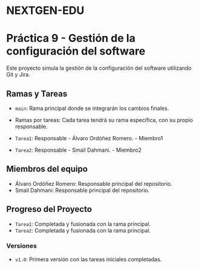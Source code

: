 # NEXTGEN-EDU

# Práctica 9 - Gestión de la configuración del software

Este proyecto simula la gestión de la configuración del software utilizando Git y Jira.

## Ramas y Tareas
- `main`: Rama principal donde se integrarán los cambios finales.
- Ramas por tareas: Cada tarea tendrá su rama específica, con su propio responsable.

- `Tarea1`: Responsable - Álvaro Ordóñez Romero. - Miembro1
- `Tarea2`: Responsable - Smail Dahmani. - Miembro2

## Miembros del equipo
- Álvaro Ordóñez Romero: Responsable principal del repositorio.
- Smail Dahmani: Responsable principal del repositorio.


## Progreso del Proyecto

- `Tarea1`: Completada y fusionada con la rama principal.
- `Tarea2`: Completada y fusionada con la rama principal.

### Versiones
- `v1.0`: Primera versión con las tareas iniciales completadas.
